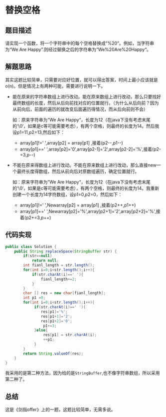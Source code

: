 # 替换空格

## 题目描述

请实现一个函数，将一个字符串中的每个空格替换成“%20”。例如，当字符串为“We Are Happy”.则经过替换之后的字符串为“We%20Are%20Happy“。

## 解题思路

其实这题比较简单，只需要对应好位置，就可以得出答案，时间上最小应该就是o(n)。但是情况上有两种可能，需要进行说明一下。

* 能在原来的字符串数组上进行改动。能在原来数组上进行改动，那么只要找好最终数组的长度，然后从后向前找对应的位置就行。（为什么从后向前？因为从前向后，前面的遍历的就改变后面遍历得情况，而从后向前则不会）

  如：原来字符串为”We Are Happy“，长度为12（在java下没有考虑末尾的‘\0‘，如果是c等可能需要考虑），有两个空格，则最终的长度为14。然后我设p1=11,p2=13,然后如下：

  * array[p1]!=' ',array[p2] = array[p1] ,接着(p2--,p1--)
  * array[p1]==' ',array[p2]='0',array[p2-1]='2',array[p2-2]='%',接着(p2-=3,p--)

  

* 不能在原来得数组上进行改动。不能在原来数组上进行改动，那么直接new一个最终长度得数组，然后从前向后对原数组遍历，确定位置就行。

  如：原来字符串为”We Are Happy“，长度为12（在java下没有考虑末尾的‘\0‘，如果是c等可能需要考虑），有两个空格，则最终的长度为14。我重新创建一个长度为14字符数组，设p1=0,p2=0，然后如下：

  * array[p1]!=' ',Newarray[p2] = array[p1] ,接着(p2++,p1++)
  * array[p1]==' ',Newarray[p2]='%',array[p2+1]='2',array[p2+2]='%',接着(p2+=3,p++)

## 代码实现

```java
public class Solution {
    public String replaceSpace(StringBuffer str) {
        if(str==null)
            return null;
        int fianl_length = str.length();
        for(int i=0;i<str.length();i++){
            if(str.charAt(i)==' '){
                fianl_length+=2;
            }
        }
        char [] res = new char[fianl_length];
        int p1 =0;
        for(int i=0;i<str.length();i++){
             if(str.charAt(i)==' '){
                res[p1]='%';
                res[p1+1]='2';
                res[p1+2]='0';
                 p1+=3;
             }else{
                 res[p1] = str.charAt(i);
                 ++p1;
             }
        }
        return String.valueOf(res);
    }
}
```

我采用的是第二种方法，因为给的是`StringBuffer`,也不像字符串数组，所以采用第二种了。



## 总结

这是《剑指offer》上的一题，这题比较简单，无需多说。